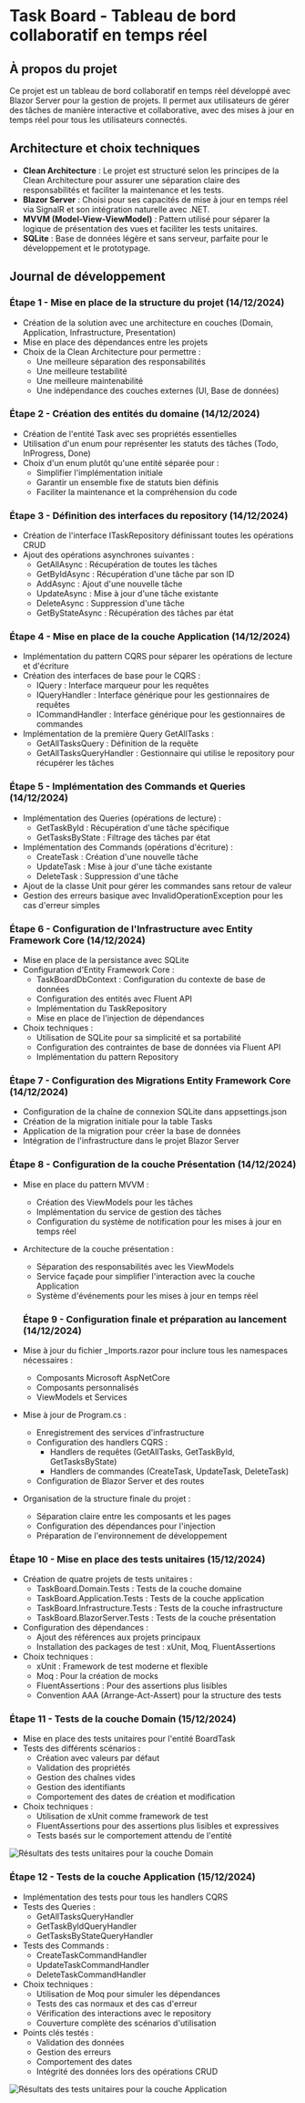 # Task Board - Tableau de bord collaboratif en temps réel

## À propos du projet
Ce projet est un tableau de bord collaboratif en temps réel développé avec Blazor Server pour la gestion de projets. Il permet aux utilisateurs de gérer des tâches de manière interactive et collaborative, avec des mises à jour en temps réel pour tous les utilisateurs connectés.

## Architecture et choix techniques
- **Clean Architecture** : Le projet est structuré selon les principes de la Clean Architecture pour assurer une séparation claire des responsabilités et faciliter la maintenance et les tests.
- **Blazor Server** : Choisi pour ses capacités de mise à jour en temps réel via SignalR et son intégration naturelle avec .NET.
- **MVVM (Model-View-ViewModel)** : Pattern utilisé pour séparer la logique de présentation des vues et faciliter les tests unitaires.
- **SQLite** : Base de données légère et sans serveur, parfaite pour le développement et le prototypage.

## Journal de développement

### Étape 1 - Mise en place de la structure du projet (14/12/2024)
- Création de la solution avec une architecture en couches (Domain, Application, Infrastructure, Presentation)
- Mise en place des dépendances entre les projets
- Choix de la Clean Architecture pour permettre :
  - Une meilleure séparation des responsabilités
  - Une meilleure testabilité
  - Une meilleure maintenabilité
  - Une indépendance des couches externes (UI, Base de données)

### Étape 2 - Création des entités du domaine (14/12/2024)
- Création de l'entité Task avec ses propriétés essentielles
- Utilisation d'un enum pour représenter les statuts des tâches (Todo, InProgress, Done)
- Choix d'un enum plutôt qu'une entité séparée pour :
  - Simplifier l'implémentation initiale
  - Garantir un ensemble fixe de statuts bien définis
  - Faciliter la maintenance et la compréhension du code

### Étape 3 - Définition des interfaces du repository (14/12/2024)
- Création de l'interface ITaskRepository définissant toutes les opérations CRUD
- Ajout des opérations asynchrones suivantes :
  - GetAllAsync : Récupération de toutes les tâches
  - GetByIdAsync : Récupération d'une tâche par son ID
  - AddAsync : Ajout d'une nouvelle tâche
  - UpdateAsync : Mise à jour d'une tâche existante
  - DeleteAsync : Suppression d'une tâche
  - GetByStateAsync : Récupération des tâches par état

### Étape 4 - Mise en place de la couche Application (14/12/2024)
- Implémentation du pattern CQRS pour séparer les opérations de lecture et d'écriture
- Création des interfaces de base pour le CQRS :
  - IQuery : Interface marqueur pour les requêtes
  - IQueryHandler : Interface générique pour les gestionnaires de requêtes
  - ICommandHandler : Interface générique pour les gestionnaires de commandes
- Implémentation de la première Query GetAllTasks :
  - GetAllTasksQuery : Définition de la requête
  - GetAllTasksQueryHandler : Gestionnaire qui utilise le repository pour récupérer les tâches

### Étape 5 - Implémentation des Commands et Queries (14/12/2024)
- Implémentation des Queries (opérations de lecture) :
  - GetTaskById : Récupération d'une tâche spécifique
  - GetTasksByState : Filtrage des tâches par état
- Implémentation des Commands (opérations d'écriture) :
  - CreateTask : Création d'une nouvelle tâche
  - UpdateTask : Mise à jour d'une tâche existante
  - DeleteTask : Suppression d'une tâche
- Ajout de la classe Unit pour gérer les commandes sans retour de valeur
- Gestion des erreurs basique avec InvalidOperationException pour les cas d'erreur simples

### Étape 6 - Configuration de l'Infrastructure avec Entity Framework Core (14/12/2024)
- Mise en place de la persistance avec SQLite
- Configuration d'Entity Framework Core :
  - TaskBoardDbContext : Configuration du contexte de base de données
  - Configuration des entités avec Fluent API
  - Implémentation du TaskRepository
  - Mise en place de l'injection de dépendances
- Choix techniques :
  - Utilisation de SQLite pour sa simplicité et sa portabilité
  - Configuration des contraintes de base de données via Fluent API
  - Implémentation du pattern Repository

### Étape 7 - Configuration des Migrations Entity Framework Core (14/12/2024)
- Configuration de la chaîne de connexion SQLite dans appsettings.json
- Création de la migration initiale pour la table Tasks
- Application de la migration pour créer la base de données
- Intégration de l'infrastructure dans le projet Blazor Server

### Étape 8 - Configuration de la couche Présentation (14/12/2024)
- Mise en place du pattern MVVM :
  - Création des ViewModels pour les tâches
  - Implémentation du service de gestion des tâches
  - Configuration du système de notification pour les mises à jour en temps réel
- Architecture de la couche présentation :
  - Séparation des responsabilités avec les ViewModels
  - Service façade pour simplifier l'interaction avec la couche Application
  - Système d'événements pour les mises à jour en temps réel

  ### Étape 9 - Configuration finale et préparation au lancement (14/12/2024)
- Mise à jour du fichier _Imports.razor pour inclure tous les namespaces nécessaires :
  - Composants Microsoft AspNetCore
  - Composants personnalisés
  - ViewModels et Services
- Mise à jour de Program.cs :
  - Enregistrement des services d'infrastructure
  - Configuration des handlers CQRS :
    - Handlers de requêtes (GetAllTasks, GetTaskById, GetTasksByState)
    - Handlers de commandes (CreateTask, UpdateTask, DeleteTask)
  - Configuration de Blazor Server et des routes
- Organisation de la structure finale du projet :
  - Séparation claire entre les composants et les pages
  - Configuration des dépendances pour l'injection
  - Préparation de l'environnement de développement

### Étape 10 - Mise en place des tests unitaires (15/12/2024)
- Création de quatre projets de tests unitaires :
  - TaskBoard.Domain.Tests : Tests de la couche domaine
  - TaskBoard.Application.Tests : Tests de la couche application
  - TaskBoard.Infrastructure.Tests : Tests de la couche infrastructure
  - TaskBoard.BlazorServer.Tests : Tests de la couche présentation
- Configuration des dépendances :
  - Ajout des références aux projets principaux
  - Installation des packages de test : xUnit, Moq, FluentAssertions
- Choix techniques :
  - xUnit : Framework de test moderne et flexible
  - Moq : Pour la création de mocks
  - FluentAssertions : Pour des assertions plus lisibles
  - Convention AAA (Arrange-Act-Assert) pour la structure des tests

### Étape 11 - Tests de la couche Domain (15/12/2024)
- Mise en place des tests unitaires pour l'entité BoardTask
- Tests des différents scénarios :
  - Création avec valeurs par défaut
  - Validation des propriétés
  - Gestion des chaînes vides
  - Gestion des identifiants
  - Comportement des dates de création et modification
- Choix techniques :
  - Utilisation de xUnit comme framework de test
  - FluentAssertions pour des assertions plus lisibles et expressives
  - Tests basés sur le comportement attendu de l'entité

![Résultats des tests unitaires pour la couche Domain](/assets/img/TaskBoard.Domain.Tests.png "Résultats des tests unitaires pour la couche Domain")

### Étape 12 - Tests de la couche Application (15/12/2024)
- Implémentation des tests pour tous les handlers CQRS
- Tests des Queries :
  - GetAllTasksQueryHandler
  - GetTaskByIdQueryHandler
  - GetTasksByStateQueryHandler
- Tests des Commands :
  - CreateTaskCommandHandler
  - UpdateTaskCommandHandler
  - DeleteTaskCommandHandler
- Choix techniques :
  - Utilisation de Moq pour simuler les dépendances
  - Tests des cas normaux et des cas d'erreur
  - Vérification des interactions avec le repository
  - Couverture complète des scénarios d'utilisation
- Points clés testés :
  - Validation des données
  - Gestion des erreurs
  - Comportement des dates
  - Intégrité des données lors des opérations CRUD

![Résultats des tests unitaires pour la couche Application](/assets/img/TaskBoard.Application.Tests.png "Résultats des tests unitaires pour la couche Application")
